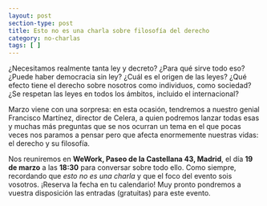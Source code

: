 ```yaml
---
layout: post
section-type: post
title: Esto no es una charla sobre filosofía del derecho
category: no-charlas
tags: [ ]
---
```


¿Necesitamos realmente tanta ley y decreto? ¿Para qué sirve todo eso? ¿Puede haber democracia sin ley? ¿Cuál es el origen de las leyes?
¿Qué efecto tiene el derecho sobre nosotros como individuos, como sociedad? ¿Se respetan las leyes en todos los ámbitos, incluido el internacional?

Marzo viene con una sorpresa: en esta ocasión, tendremos a nuestro genial Francisco Martínez, director de Celera, a quien podremos lanzar todas esas y muchas más
preguntas que se nos ocurran un tema en el que pocas veces nos paramos a pensar pero que afecta enormemente nuestras vidas: el derecho y su filosofía.

Nos reuniremos en **WeWork, Paseo de la Castellana 43, Madrid**, el día **19 de marzo** a las **18:30** para conversar sobre todo ello. 
Como siempre, recordando que *esto no es una charla* y que el foco del evento sois vosotros. ¡Reserva la fecha en tu calendario!
Muy pronto pondremos a vuestra disposición las entradas (gratuitas) para este evento.

<!-- <a class="superboton" href="https://www.eventbrite.es/e/xxxxxxxx">Consigue tu entrada</a>

<img src="/img/carteles/paco.png" alt="EstoNoEsUnaCharla" style="width: 600px;"/> -->
